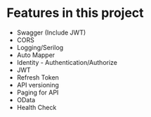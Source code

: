 # Features in this project
- Swagger (Include JWT)
- CORS
- Logging/Serilog
- Auto Mapper
- Identity - Authentication/Authorize
- JWT 
- Refresh Token
- API versioning
- Paging for API
- OData
- Health Check
